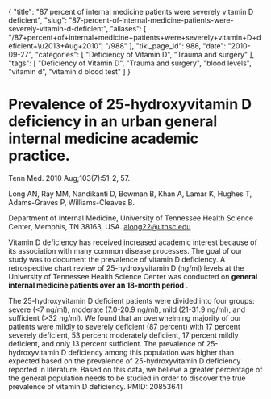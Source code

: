 {
    "title": "87 percent of internal medicine patients were severely vitamin D deficient",
    "slug": "87-percent-of-internal-medicine-patients-were-severely-vitamin-d-deficient",
    "aliases": [
        "/87+percent+of+internal+medicine+patients+were+severely+vitamin+D+deficient+\u2013+Aug+2010",
        "/988"
    ],
    "tiki_page_id": 988,
    "date": "2010-09-27",
    "categories": [
        "Deficiency of Vitamin D",
        "Trauma and surgery"
    ],
    "tags": [
        "Deficiency of Vitamin D",
        "Trauma and surgery",
        "blood levels",
        "vitamin d",
        "vitamin d blood test"
    ]
}


# Prevalence of 25-hydroxyvitamin D deficiency in an urban general internal medicine academic practice.

Tenn Med. 2010 Aug;103(7):51-2, 57.

Long AN, Ray MM, Nandikanti D, Bowman B, Khan A, Lamar K, Hughes T, Adams-Graves P, Williams-Cleaves B.

Department of Internal Medicine, University of Tennessee Health Science Center, Memphis, TN 38163, USA. along22@uthsc.edu

Vitamin D deficiency has received increased academic interest because of its association with many common disease processes. The goal of our study was to document the prevalence of vitamin D deficiency. A retrospective chart review of 25-hydroxyvitamin D (ng/ml) levels at the University of Tennessee Health Science Center was conducted on  **general internal medicine patients over an 18-month period** . 

The 25-hydroxyvitamin D deficient patients were divided into four groups: severe (<7 ng/ml), moderate (7.0-20.9 ng/ml), mild (21-31.9 ng/ml), and sufficient (>32 ng/ml). We found that an overwhelming majority of our patients were mildly to severely deficient (87 percent) with 17 percent severely deficient, 53 percent moderately deficient, 17 percent mildly deficient, and only 13 percent sufficient. The prevalence of 25-hydroxyvitamin D deficiency among this population was higher than expected based on the prevalence of 25-hydroxyvitamin D deficiency reported in literature. Based on this data, we believe a greater percentage of the general population needs to be studied in order to discover the true prevalence of vitamin D deficiency. PMID: 20853641